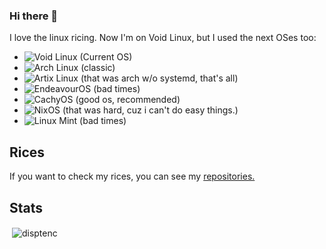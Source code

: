 ### Hi there 👋

<!--
- 🌱 I’m currently learning ...
- 👯 I’m looking to collaborate on ...
- 🤔 I’m looking for help with ...
- 💬 Ask me about ricing.
- 📫 How to reach me: 
- 😄 Pronouns: 
-->

I love the linux ricing.
Now I'm on Void Linux, but I used the next OSes too:

- ![Void Linux](https://voidlinux.org) (Current OS)
- ![Arch Linux](https://archlinux.org) (classic)
- ![Artix Linux](https://artixlinux.org) (that was arch w/o systemd, that's all)
- ![EndeavourOS](https://endeavouros.com) (bad times)
- ![CachyOS](https://cachyos.org) (good os, recommended)
- ![NixOS](https://nixos.org) (that was hard, cuz i can't do easy things.)
- ![Linux Mint](https://linuxmint.com) (bad times)

## Rices
If you want to check my rices, you can see my [repositories.](https://github.com/disptenc?tab=repositories)

## Stats

<p>&nbsp;<img align="center" src="https://github-readme-stats.vercel.app/api?username=disptenc&show_icons=true&locale=en" alt="disptenc" /></p>
